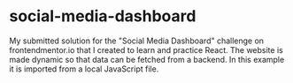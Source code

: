 # social-media-dashboard
My submitted solution for the "Social Media Dashboard" challenge on frontendmentor.io that I created to learn and practice React.
The website is made dynamic so that data can be fetched from a backend. In this example it is imported from a local JavaScript file.
